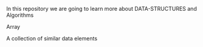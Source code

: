 In this repository we are going to learn more about DATA-STRUCTURES and Algorithms


Array

A collection of similar data elements